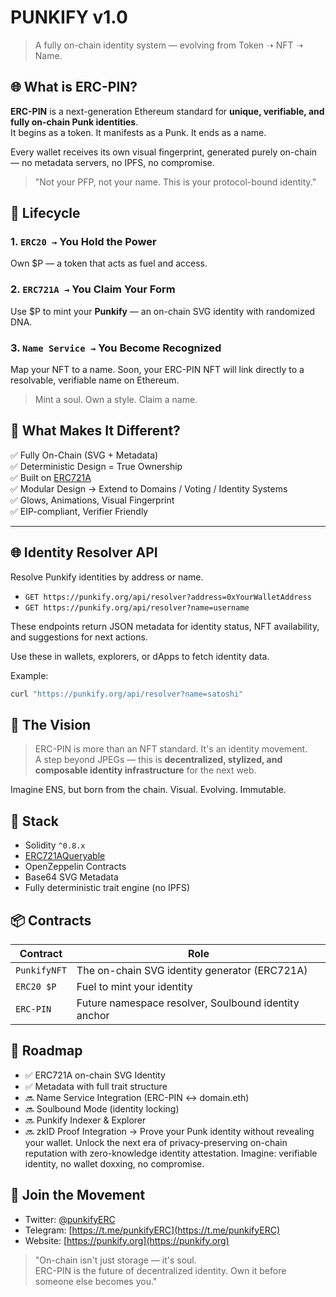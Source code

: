 PUNKIFY v1.0
====================================

> A fully on-chain identity system — evolving from Token ➝ NFT ➝ Name.

🌐 What is ERC-PIN?
--------------------

**ERC-PIN** is a next-generation Ethereum standard for **unique, verifiable, and fully on-chain Punk identities**.  
It begins as a token. It manifests as a Punk. It ends as a name.

Every wallet receives its own visual fingerprint, generated purely on-chain — no metadata servers, no IPFS, no compromise.

> "Not your PFP, not your name. This is your protocol-bound identity."

🔁 Lifecycle
------------

### 1. `ERC20 →` You Hold the Power  
Own $P — a token that acts as fuel and access.

### 2. `ERC721A →` You Claim Your Form  
Use $P to mint your **Punkify** — an on-chain SVG identity with randomized DNA.

### 3. `Name Service →` You Become Recognized  
Map your NFT to a name. Soon, your ERC-PIN NFT will link directly to a resolvable, verifiable name on Ethereum.

> Mint a soul. Own a style. Claim a name.

🧠 What Makes It Different?
---------------------------

✅ Fully On-Chain (SVG + Metadata)  
✅ Deterministic Design = True Ownership  
✅ Built on [ERC721A](https://www.erc721a.org/)  
✅ Modular Design → Extend to Domains / Voting / Identity Systems  
✅ Glows, Animations, Visual Fingerprint  
✅ EIP-compliant, Verifier Friendly

---

## 🌐 Identity Resolver API

Resolve Punkify identities by address or name.

- `GET https://punkify.org/api/resolver?address=0xYourWalletAddress`
- `GET https://punkify.org/api/resolver?name=username`

These endpoints return JSON metadata for identity status, NFT availability, and suggestions for next actions.

Use these in wallets, explorers, or dApps to fetch identity data.

Example:
```bash
curl "https://punkify.org/api/resolver?name=satoshi"
```

🚀 The Vision
--------------

> ERC-PIN is more than an NFT standard. It's an identity movement.  
> A step beyond JPEGs — this is **decentralized, stylized, and composable identity infrastructure** for the next web.

Imagine ENS, but born from the chain. Visual. Evolving. Immutable.

🧱 Stack
--------

- Solidity `^0.8.x`
- [ERC721AQueryable](https://github.com/chiru-labs/ERC721A)
- OpenZeppelin Contracts
- Base64 SVG Metadata
- Fully deterministic trait engine (no IPFS)

📦 Contracts
------------

| Contract       | Role                    |
|----------------|-------------------------|
| `PunkifyNFT`   | The on-chain SVG identity generator (ERC721A) |
| `ERC20 $P`     | Fuel to mint your identity |
| `ERC-PIN`      | Future namespace resolver, Soulbound identity anchor |

🧭 Roadmap
----------

- ✅ ERC721A on-chain SVG Identity
- ✅ Metadata with full trait structure
- 🔜 Name Service Integration (ERC-PIN ↔ domain.eth)
- 🔜 Soulbound Mode (identity locking)
- 🔜 Punkify Indexer & Explorer
- 🔜 zkID Proof Integration → Prove your Punk identity without revealing your wallet.
  Unlock the next era of privacy-preserving on-chain reputation with zero-knowledge identity attestation. 
  Imagine: verifiable identity, no wallet doxxing, no compromise.

💬 Join the Movement
---------------------

- Twitter: [@punkifyERC](https://x.com/punkifyERC)
- Telegram: [https://t.me/punkifyERC](https://t.me/punkifyERC)
- Website: [https://punkify.org](https://punkify.org)

> "On-chain isn't just storage — it's soul.  
> ERC-PIN is the future of decentralized identity. Own it before someone else becomes you."
